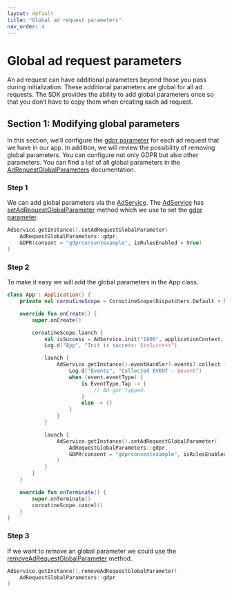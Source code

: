 ```yaml
---
layout: default
title: "Global ad request parameters"
nav_order: 4
---
```


# Global ad request parameters
An ad request can have additional parameters beyond those you pass during initialization. 
These additional parameters are global for all ad requests.
The SDK provides the ability to add global parameters once so that you don’t have to copy them when creating each ad request.

## Section 1: Modifying global parameters

In this section, we’ll configure the [gdpr parameter](https://vm-mobile-sdk.github.io/nextgen-adsdk-android-release/4.4.0/sdk_core/com.adition.sdk_core.internal.entities/-g-d-p-r/index.html) for each ad request that we have in our app. 
In addition, we will review the possibility of removing global parameters.
You can configure not only GDPR but also other parameters. You can find a list of all global parameters in the [AdRequestGlobalParameters](https://vm-mobile-sdk.github.io/nextgen-adsdk-android-release/4.4.0/sdk_core/com.adition.sdk_core.internal.entities/-ad-request-global-parameters/index.html) documentation.

### Step 1
We can add global parameters via the [AdService](https://vm-mobile-sdk.github.io/nextgen-adsdk-android-release/4.4.0/sdk_core/com.adition.sdk_core/-ad-service/index.html). 
The [AdService](https://vm-mobile-sdk.github.io/nextgen-adsdk-android-release/4.4.0/sdk_core/com.adition.sdk_core/-ad-service/index.html) has [setAdRequestGlobalParameter](https://vm-mobile-sdk.github.io/nextgen-adsdk-android-release/4.4.0/sdk_core/com.adition.sdk_core/-ad-service/set-ad-request-global-parameter.html) method which we use to set the [gdpr parameter](https://vm-mobile-sdk.github.io/nextgen-adsdk-android-release/4.4.0/sdk_core/com.adition.sdk_core.internal.entities/-g-d-p-r/index.html).
```kotlin
AdService.getInstance().setAdRequestGlobalParameter(
    AdRequestGlobalParameters::gdpr,
    GDPR(consent = "gdprconsentexample", isRulesEnabled = true)
)
```

### Step 2
To make it easy we will add the global parameters in the App class.
```kotlin 
class App : Application() {
    private val coroutineScope = CoroutineScope(Dispatchers.Default + SupervisorJob())

    override fun onCreate() {
        super.onCreate()

        coroutineScope.launch {
            val isSuccess = AdService.init("1800", applicationContext, EventHandler())
            Log.d("App", "Init is success: $isSuccess")

            launch {
                AdService.getInstance().eventHandler?.events?.collect { event ->
                    Log.d("Events", "Collected EVENT - $event")
                    when (event.eventType) {
                        is EventType.Tap -> {
                            // Ad got tapped.
                        }
                        else -> {}
                    }
                }
            }

            launch {
                AdService.getInstance().setAdRequestGlobalParameter(
                    AdRequestGlobalParameters::gdpr,
                    GDPR(consent = "gdprconsentexample", isRulesEnabled = true)
                )
            }
        }
    }

    override fun onTerminate() {
        super.onTerminate()
        coroutineScope.cancel()
    }
}
```

### Step 3
If we want to remove an global parameter we could use the [removeAdRequestGlobalParameter](https://vm-mobile-sdk.github.io/nextgen-adsdk-android-release/4.4.0/sdk_core/com.adition.sdk_core/-ad-service/remove-ad-request-global-parameter.html) method.
```kotlin 
AdService.getInstance().removeAdRequestGlobalParameter(
    AdRequestGlobalParameters::gdpr
)
```